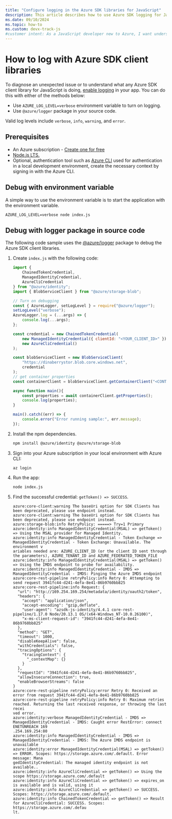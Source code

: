 ```yaml
---
title: "Configure logging in the Azure SDK libraries for JavaScript"
description: This article describes how to use Azure SDK logging for JavaScript to see internal library information to debug an Azure Identity credential chain.
ms.date: 09/10/2024
ms.topic: how-to
ms.custom: devx-track-js
#customer intent: As a JavaScript developer new to Azure, I want understand how to get runtime information from Azure SDK client libraries.
---
```


# How to log with Azure SDK client libraries

To diagnose an unexpected issue or to understand what any Azure SDK client library for JavaScript is doing, [enable logging](https://github.com/Azure/azure-sdk-for-js/tree/main/sdk/core#logging) in your app. You can do this with either of the methods below:

* Use `AZURE_LOG_LEVEL=verbose` environment variable to turn on logging.
* Use `@azure/logger` package in your source code.

Valid log levels include `verbose`, `info`, `warning`, and `error`.

## Prerequisites

- An Azure subscription - <a href="https://azure.microsoft.com/free/cognitive-services" target="_blank">Create one for free</a>
- <a href="https://nodejs.org/" target="_blank">Node.js LTS.</a>
- Optional, authentication tool such as [Azure CLI](/cli/azure/install-azure-cli) used for authentication in a local development environment, create the necessary context by signing in with the Azure CLI. 

## Debug with environment variable

A simple way to use the environment variable is to start the application with the environment variable.

```shell
AZURE_LOG_LEVEL=verbose node index.js
```

## Debug with logger package in source code

The following code sample uses the [@azure/logger](https://www.npmjs.com/package/@azure/logger) package to debug the Azure SDK client libraries. 

1. Create `index.js` with the following code:

    ```javascript
    import { 
        ChainedTokenCredential, 
        ManagedIdentityCredential, 
        AzureCliCredential 
    } from "@azure/identity";
    import { BlobServiceClient } from "@azure/storage-blob";

    // Turn on debugging    
    const { AzureLogger, setLogLevel } = require("@azure/logger");
    setLogLevel("verbose");
    AzureLogger.log = (...args) => {
        console.log(...args);
    };

    const credential = new ChainedTokenCredential(
        new ManagedIdentityCredential({ clientId: "<YOUR_CLIENT_ID>" }),
        new AzureCliCredential()
    );
    
    const blobServiceClient = new BlobServiceClient(
        "https://dinaberrystor.blob.core.windows.net",
        credential
    );
    // get container properties
    const containerClient = blobServiceClient.getContainerClient("<CONTAINER_NAME>");
    
    async function main(){
        const properties = await containerClient.getProperties();
        console.log(properties);
    }
    
    main().catch((err) => {
        console.error("Error running sample:", err.message);
    });
    ```

2. Install the npm dependencies.

    ```bash
    npm install @azure/identity @azure/storage-blob
    ```

3. Sign into your Azure subscription in your local environment with Azure CLI:

    ```azurecli
    az login
    ```

4. Run the app:

    ```bash
    node index.js
    ```

5. Find the successful credential: `getToken() => SUCCESS`.

    ```output
    azure:core-client:warning The baseUri option for SDK Clients has been deprecated, please use endpoint instead.
    azure:core-client:warning The baseUri option for SDK Clients has been deprecated, please use endpoint instead.
    azure:storage-blob:info RetryPolicy: =====> Try=1 Primary
    azure:identity:info ManagedIdentityCredential(MSAL) => getToken() => Using the MSAL provider for Managed Identity.
    azure:identity:info ManagedIdentityCredential - Token Exchange => ManagedIdentityCredential - Token Exchange: Unavailable. The environment v
    ariables needed are: AZURE_CLIENT_ID (or the client ID sent through the parameters), AZURE_TENANT_ID and AZURE_FEDERATED_TOKEN_FILE
    azure:identity:info ManagedIdentityCredential(MSAL) => getToken() => Using the IMDS endpoint to probe for availability.
    azure:identity:info ManagedIdentityCredential - IMDS => ManagedIdentityCredential - IMDS: Pinging the Azure IMDS endpoint
    azure:core-rest-pipeline retryPolicy:info Retry 0: Attempting to send request 3941fc44-d241-4efa-8e41-86b9760bb825
    azure:core-rest-pipeline:info Request: {
      "url": "http://169.254.169.254/metadata/identity/oauth2/token",
      "headers": {
        "accept": "application/json",
        "accept-encoding": "gzip,deflate",
        "user-agent": "azsdk-js-identity/4.4.1 core-rest-pipeline/1.17.0 Node/20.13.1 OS/(x64-Windows_NT-10.0.26100)",
        "x-ms-client-request-id": "3941fc44-d241-4efa-8e41-86b9760bb825"
      },
      "method": "GET",
      "timeout": 1000,
      "disableKeepAlive": false,
      "withCredentials": false,
      "tracingOptions": {
        "tracingContext": {
          "_contextMap": {}
        }
      },
      "requestId": "3941fc44-d241-4efa-8e41-86b9760bb825",
      "allowInsecureConnection": true,
      "enableBrowserStreams": false
    }
    azure:core-rest-pipeline retryPolicy:error Retry 0: Received an error from request 3941fc44-d241-4efa-8e41-86b9760bb825
    azure:core-rest-pipeline retryPolicy:info Retry 0: Maximum retries reached. Returning the last received response, or throwing the last recei
    ved error.
    azure:identity:verbose ManagedIdentityCredential - IMDS => ManagedIdentityCredential - IMDS: Caught error RestError: connect ENETUNREACH 169
    .254.169.254:80
    azure:identity:info ManagedIdentityCredential - IMDS => ManagedIdentityCredential - IMDS: The Azure IMDS endpoint is unavailable
    azure:identity:error ManagedIdentityCredential(MSAL) => getToken() => ERROR. Scopes: https://storage.azure.com/.default. Error message: Mana
    gedIdentityCredential: The managed identity endpoint is not available..
    azure:identity:info AzureCliCredential => getToken() => Using the scope https://storage.azure.com/.default
    azure:identity:info AzureCliCredential => getToken() => expires_on is available and is valid, using it
    azure:identity:info AzureCliCredential => getToken() => SUCCESS. Scopes: https://storage.azure.com/.default.
    azure:identity:info ChainedTokenCredential => getToken() => Result for AzureCliCredential: SUCCESS. Scopes: https://storage.azure.com/.defau
    lt.
    ```